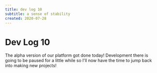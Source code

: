 ```yaml
---
title: dev log 10
subtitle: a sense of stability
created: 2020-07-28
---
```

# Dev Log 10

The alpha version of our platform got done today! Development there is going to
be paused for a little while so I'll now have the time to jump back into making
new projects!
